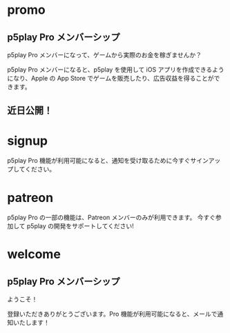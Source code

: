 # promo

## p5play Pro メンバーシップ

p5play Pro メンバーになって、ゲームから実際のお金を稼ぎませんか？

p5play Pro メンバーになると、p5play を使用して iOS アプリを作成できるようになり、Apple の App Store でゲームを販売したり、広告収益を得ることができます。

## 近日公開！

# signup

p5play Pro 機能が利用可能になると、通知を受け取るために今すぐサインアップしてください。

# patreon

p5play Pro の一部の機能は、Patreon メンバーのみが利用できます。 今すぐ参加して p5play の開発をサポートしてください!

# welcome

## p5play Pro メンバーシップ

ようこそ！

登録いただきありがとうございます。Pro 機能が利用可能になると、メールで通知いたします！
